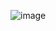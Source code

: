 ![image](https://user-images.githubusercontent.com/24501320/117968109-69e45e00-b358-11eb-9b03-fe2df09afffb.png)
